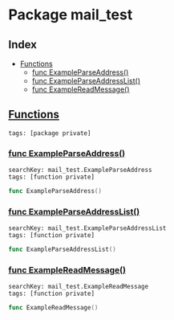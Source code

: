 # Package mail_test

## Index

* [Functions](#func)
    * [func ExampleParseAddress()](#ExampleParseAddress)
    * [func ExampleParseAddressList()](#ExampleParseAddressList)
    * [func ExampleReadMessage()](#ExampleReadMessage)


## <a id="func" href="#func">Functions</a>

```
tags: [package private]
```

### <a id="ExampleParseAddress" href="#ExampleParseAddress">func ExampleParseAddress()</a>

```
searchKey: mail_test.ExampleParseAddress
tags: [function private]
```

```Go
func ExampleParseAddress()
```

### <a id="ExampleParseAddressList" href="#ExampleParseAddressList">func ExampleParseAddressList()</a>

```
searchKey: mail_test.ExampleParseAddressList
tags: [function private]
```

```Go
func ExampleParseAddressList()
```

### <a id="ExampleReadMessage" href="#ExampleReadMessage">func ExampleReadMessage()</a>

```
searchKey: mail_test.ExampleReadMessage
tags: [function private]
```

```Go
func ExampleReadMessage()
```


